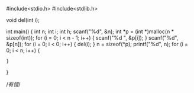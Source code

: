 #include<stdio.h>
#include<stdlib.h>

void del(int i);


int main()
{
	int n;
	int i;
	int h;
	scanf("%d", &n);
	int *p = (int *)malloc(n * sizeof(int));
	for (i = 0; i < n - 1; i++) {
		scanf("%d ", &p[i]);
	}
	scanf("%d", &p[n]);
	for (i = 0; i < 0; i++) {
		del(i);
	}
	n = sizeof(*p);
	printf("%d", n);
	for (i = 0; i < n; i++) {
		 
	}

}


/*有错*/